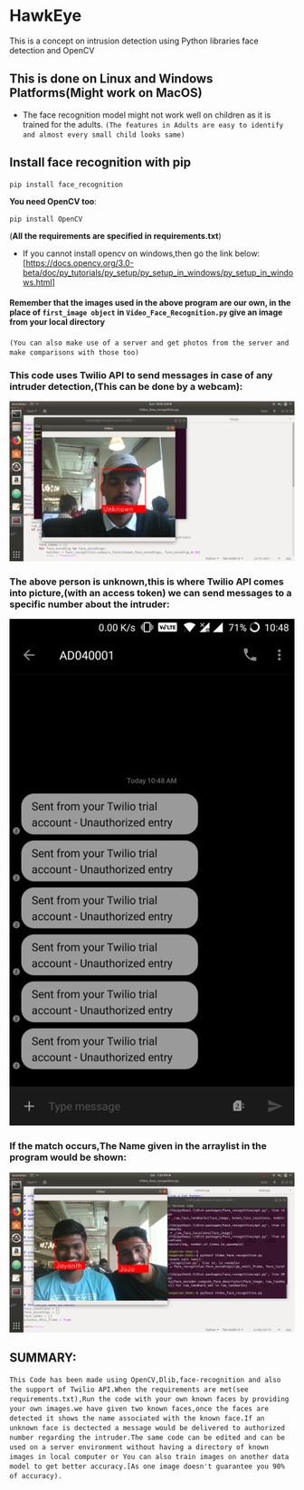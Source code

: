 # HawkEye
This is a concept on intrusion detection using Python libraries face detection and OpenCV


## This is done on Linux and Windows Platforms(Might work on MacOS) 
* The face recognition model might not work well on children as it is trained for the adults.
`(The features in Adults are easy to identify and almost every small child looks same)`
 

## Install face recognition with pip
```Linux
pip install face_recognition
```

__You need OpenCV too__:
```
pip install OpenCV
```
(**All the requirements are specified in requirements.txt**)



* If you cannot install opencv on windows,then go the link below:
[https://docs.opencv.org/3.0-beta/doc/py_tutorials/py_setup/py_setup_in_windows/py_setup_in_windows.html]



#### Remember that the images used in the above program are our own, in the place of `first_image object` in `Video_Face_Recognition.py` give an image from your local directory
``(You can also make use of a server and get photos from the server and make comparisons with those too)``




### This code uses Twilio API to send messages in case of any intruder detection,(This can be done by a webcam):
![alt text](https://github.com/jojojoseph1/HawkEye/blob/master/Screenshot%20from%202018-07-01%2010-45-43.png "Unknown Image")

### The above person is unknown,this is where Twilio API comes into picture,(with an access token) we can send messages to a specific number about the intruder:
![alt text](https://github.com/jojojoseph1/HawkEye/blob/master/Screenshot_20180701-104844.jpg "Message")


### If the match occurs,The Name given in the arraylist in the program would be shown:
![alt text](https://github.com/jojojoseph1/HawkEye/blob/master/Screenshot%20from%202018-06-30%2013-28-32.png "Face Detection")



## SUMMARY:
``This Code has been made using OpenCV,Dlib,face-recognition and also the support of Twilio API.When the requirements are met(see requirements.txt),Run the code with your own known faces by providing your own images.we have given two known faces,once the faces are detected it shows the name associated with the known face.If an unknown face is dectected a message would be delivered to authorized number regarding the intruder.The same code can be edited and can be used on a server environment without having a directory of known images in local computer or You can also train images on another data model to get better accuracy.[As one image doesn't guarantee you 90% of accuracy).``
